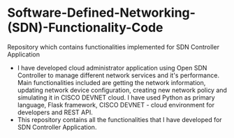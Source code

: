 # Software-Defined-Networking-(SDN)-Functionality-Code
Repository which contains functionalities implemented for SDN Controller Application
 - I have developed cloud administrator application using Open SDN Controller to manage different network services and it's performance. Main functionalities included are getting the network information, updating network device configuration, creating new network policy and simulating it in CISCO DEVNET cloud. I have used Python as primary language, Flask framework, CISCO DEVNET - cloud environment for developers and REST API. 
 - This repository contains all the functionalities that I have developed for SDN Controller Application. 
